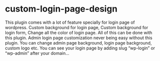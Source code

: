 # custom-login-page-design
This plugin comes with a lot of feature specially for login page of wordpress. Custom background for login page, Custom background for login form, Change all the color of login page. All of this can be done with this plugin. Admin login page customization never being easy without this plugin. You can change admin page background, login page background, custom logo etc. You can see your login page by adding slug “wp-login” or “wp-admin” after your domain…

